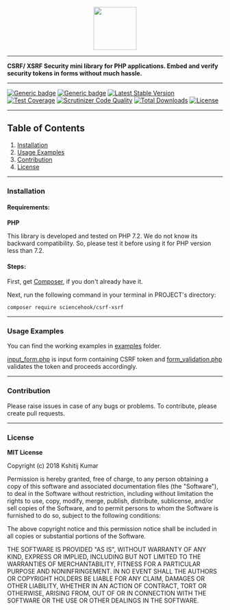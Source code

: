 <p align="center">
  <img height="100" src="https://pbs.twimg.com/profile_images/1031801998448807943/0r0eouiN_400x400.jpg">
</p>

___
<b>CSRF/ XSRF Security mini library for PHP applications. Embed and verify security tokens in forms without much hassle.</b>
___

[![Generic badge](https://img.shields.io/badge/author-Kshitij%20Kumar-red.svg)](https://twitter.com/kkumar326)
[![Generic badge](https://travis-ci.org/kkumar326/CSRF-XSRF.svg?branch=master)](https://travis-ci.org/kkumar326/CSRF-XSRF)
[![Latest Stable Version](https://poser.pugx.org/sciencehook/csrf-xsrf/v/stable)](https://packagist.org/packages/sciencehook/csrf-xsrf)
[![Test Coverage](https://api.codeclimate.com/v1/badges/6cefcce2aa8b6b26ac0a/test_coverage)](https://codeclimate.com/github/kkumar326/CSRF-XSRF/test_coverage)
[![Scrutinizer Code Quality](https://scrutinizer-ci.com/g/kkumar326/CSRF-XSRF/badges/quality-score.png?b=master)](https://scrutinizer-ci.com/g/kkumar326/CSRF-XSRF/?branch=master)
[![Total Downloads](https://poser.pugx.org/sciencehook/csrf-xsrf/downloads)](https://packagist.org/packages/sciencehook/csrf-xsrf)
[![License](https://poser.pugx.org/sciencehook/csrf-xsrf/license)](https://packagist.org/packages/sciencehook/csrf-xsrf)

___

<h2>Table of Contents</h2>

<ol>
<li><a href="#installation">Installation</a></li>
<li><a href="#examples">Usage Examples</a></li>
<li><a href="#contribution">Contribution</a></li>
<li><a href="#license">License</a></li>
</ol>

___
<h3 id="installation">Installation</h3>

<h4 id="requirements">Requirements:</h4>

<b>PHP</b><br>
<p>This library is developed and tested on PHP 7.2. We do not know its backward compatibility. So, please test it before using it for PHP version less than 7.2.

<h4 id="install-steps">Steps:</h4>

<p>First, get <a href="https://getcomposer.org/download/">Composer</a>, if you don't already have it.</p>

<p>Next, run the following command in your terminal in PROJECT's directory:</p>
<code>composer require sciencehook/csrf-xsrf</code>

___

<h3 id="examples">Usage Examples</h3>

<p>You can find the working examples in <a href="https://github.com/kkumar326/CSRF-XSRF/tree/master/examples">examples</a> folder.</p>
<p><a href="https://github.com/kkumar326/CSRF-XSRF/blob/master/examples/input_form.php">input_form.php</a> is input form containing CSRF token and <a href="https://github.com/kkumar326/CSRF-XSRF/blob/master/examples/form_validation.php">form_validation.php</a> validates the token and proceeds accordingly.</p>

___

<h3 id="contribution">Contribution</h3>

<p>Please raise issues in case of any bugs or problems. To contribute, please create pull requests.</p>

___

<h3 id="license">License</h3>

<b>MIT License</b>

Copyright (c) 2018 Kshitij Kumar

Permission is hereby granted, free of charge, to any person obtaining a copy
of this software and associated documentation files (the "Software"), to deal
in the Software without restriction, including without limitation the rights
to use, copy, modify, merge, publish, distribute, sublicense, and/or sell
copies of the Software, and to permit persons to whom the Software is
furnished to do so, subject to the following conditions:

The above copyright notice and this permission notice shall be included in all
copies or substantial portions of the Software.

THE SOFTWARE IS PROVIDED "AS IS", WITHOUT WARRANTY OF ANY KIND, EXPRESS OR
IMPLIED, INCLUDING BUT NOT LIMITED TO THE WARRANTIES OF MERCHANTABILITY,
FITNESS FOR A PARTICULAR PURPOSE AND NONINFRINGEMENT. IN NO EVENT SHALL THE
AUTHORS OR COPYRIGHT HOLDERS BE LIABLE FOR ANY CLAIM, DAMAGES OR OTHER
LIABILITY, WHETHER IN AN ACTION OF CONTRACT, TORT OR OTHERWISE, ARISING FROM,
OUT OF OR IN CONNECTION WITH THE SOFTWARE OR THE USE OR OTHER DEALINGS IN THE
SOFTWARE.